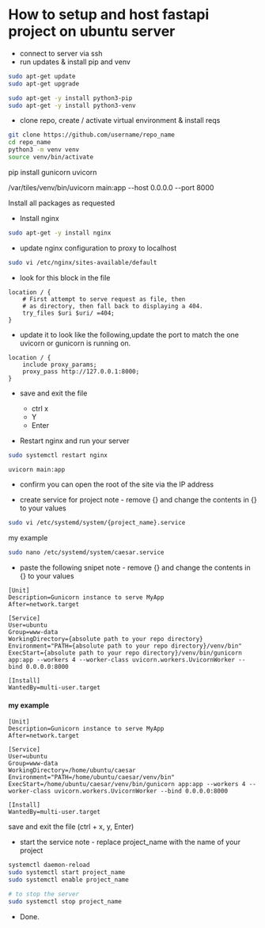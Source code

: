 # How to setup and host fastapi project on ubuntu server

* connect to server via ssh
*  run updates & install pip and venv

```bash
sudo apt-get update
sudo apt-get upgrade

sudo apt-get -y install python3-pip
sudo apt-get -y install python3-venv
```

* clone repo, create / activate virtual environment & install reqs

```bash
git clone https://github.com/username/repo_name
cd repo_name
python3 -m venv venv
source venv/bin/activate
```

pip install gunicorn uvicorn

/var/tiles/venv/bin/uvicorn main:app --host 0.0.0.0 --port 8000

Install all packages as requested




* Install nginx

```bash
sudo apt-get -y install nginx
```

* update nginx configuration to proxy to localhost

```bash
sudo vi /etc/nginx/sites-available/default

```

* look for this block in the file

```
location / {
    # First attempt to serve request as file, then
    # as directory, then fall back to displaying a 404.
    try_files $uri $uri/ =404;
}
```

* update it to look like the following,update the port to match the one uvicorn or gunicorn is running on.

```
location / {
    include proxy_params;                         
    proxy_pass http://127.0.0.1:8000;
}
```

* save and exit the file
    - ctrl x
    - Y
    - Enter

* Restart nginx and run your server

```bash
sudo systemctl restart nginx

uvicorn main:app

```
* confirm you can open the root of the site via the IP address
  

* create service for project
note - remove {} and change the contents in {} to your values

```bash
sudo vi /etc/systemd/system/{project_name}.service
```

my example 
```bash
sudo nano /etc/systemd/system/caesar.service
```

* paste the following snipet
note - remove {} and change the contents in {} to your values

```
[Unit]
Description=Gunicorn instance to serve MyApp
After=network.target

[Service]
User=ubuntu
Group=www-data
WorkingDirectory={absolute path to your repo directory}
Environment="PATH={absolute path to your repo directory}/venv/bin"
ExecStart={absolute path to your repo directory}/venv/bin/gunicorn app:app --workers 4 --worker-class uvicorn.workers.UvicornWorker --bind 0.0.0.0:8000

[Install]
WantedBy=multi-user.target
```

#### my example 

```
[Unit]
Description=Gunicorn instance to serve MyApp
After=network.target

[Service]
User=ubuntu
Group=www-data
WorkingDirectory=/home/ubuntu/caesar
Environment="PATH=/home/ubuntu/caesar/venv/bin"
ExecStart=/home/ubuntu/caesar/venv/bin/gunicorn app:app --workers 4 --worker-class uvicorn.workers.UvicornWorker --bind 0.0.0.0:8000

[Install]
WantedBy=multi-user.target

```

save and exit the file (ctrl + x, y, Enter)

* start the service 
note - replace project_name with the name of your project
```bash
systemctl daemon-reload
sudo systemctl start project_name
sudo systemctl enable project_name

# to stop the server
sudo systemctl stop project_name
```

* Done.
